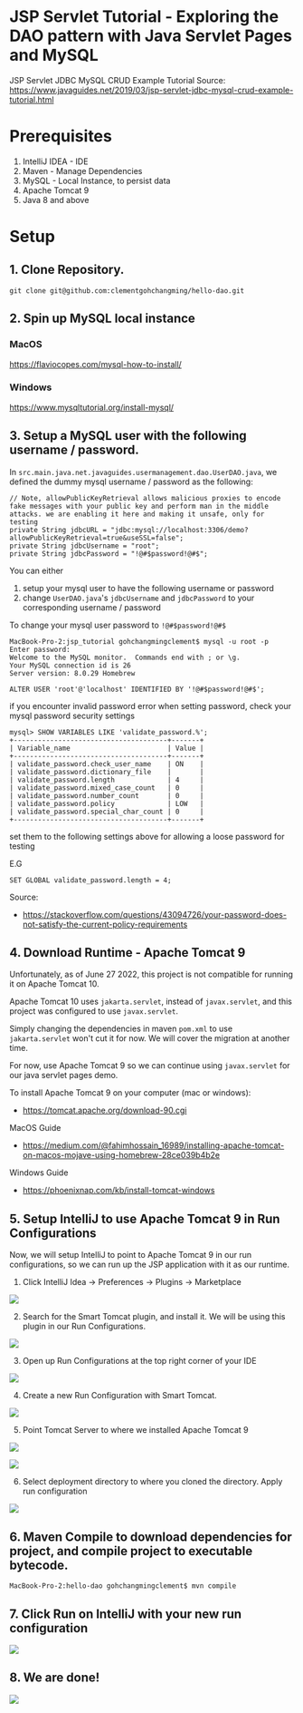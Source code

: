 # JSP Servlet Tutorial - Exploring the DAO pattern with Java Servlet Pages and MySQL

JSP Servlet JDBC MySQL CRUD Example Tutorial
Source: https://www.javaguides.net/2019/03/jsp-servlet-jdbc-mysql-crud-example-tutorial.html

# Prerequisites

1. IntelliJ IDEA - IDE
2. Maven - Manage Dependencies
3. MySQL - Local Instance, to persist data
4. Apache Tomcat 9
5. Java 8 and above

# Setup

## 1. Clone Repository.

```
git clone git@github.com:clementgohchangming/hello-dao.git
```

## 2. Spin up MySQL local instance

### MacOS

https://flaviocopes.com/mysql-how-to-install/

### Windows

https://www.mysqltutorial.org/install-mysql/

## 3. Setup a MySQL user with the following username / password.

In `src.main.java.net.javaguides.usermanagement.dao.UserDAO.java`, we defined the dummy mysql username / password as the following:

```
// Note, allowPublicKeyRetrieval allows malicious proxies to encode fake messages with your public key and perform man in the middle attacks. we are enabling it here and making it unsafe, only for testing
private String jdbcURL = "jdbc:mysql://localhost:3306/demo?allowPublicKeyRetrieval=true&useSSL=false";
private String jdbcUsername = "root";
private String jdbcPassword = "!@#$password!@#$";
```

You can either 

1. setup your mysql user to have the following username or password
2. change `UserDAO.java`'s `jdbcUsername` and `jdbcPassword` to your corresponding username / password

To change your mysql user password to `!@#$password!@#$`

```
MacBook-Pro-2:jsp_tutorial gohchangmingclement$ mysql -u root -p
Enter password: 
Welcome to the MySQL monitor.  Commands end with ; or \g.
Your MySQL connection id is 26
Server version: 8.0.29 Homebrew

ALTER USER 'root'@'localhost' IDENTIFIED BY '!@#$password!@#$';
```

if you encounter invalid password error when setting password, check your mysql password security settings

```
mysql> SHOW VARIABLES LIKE 'validate_password.%';
+--------------------------------------+-------+
| Variable_name                        | Value |
+--------------------------------------+-------+
| validate_password.check_user_name    | ON    |
| validate_password.dictionary_file    |       |
| validate_password.length             | 4     |
| validate_password.mixed_case_count   | 0     |
| validate_password.number_count       | 0     |
| validate_password.policy             | LOW   |
| validate_password.special_char_count | 0     |
+--------------------------------------+-------+
```

set them to the following settings above for allowing a loose password for testing 

E.G
```
SET GLOBAL validate_password.length = 4;
```

Source: 

- https://stackoverflow.com/questions/43094726/your-password-does-not-satisfy-the-current-policy-requirements

## 4. Download Runtime - Apache Tomcat 9

Unfortunately, as of June 27 2022, this project is not compatible for running it on Apache Tomcat 10.

Apache Tomcat 10 uses `jakarta.servlet`, instead of `javax.servlet`, and this project was configured to use `javax.servlet`.

Simply changing the dependencies in maven `pom.xml` to use `jakarta.servlet` won't cut it for now. We will cover the migration at another time.

For now, use Apache Tomcat 9 so we can continue using `javax.servlet` for our java servlet pages demo.

To install Apache Tomcat 9 on your computer (mac or windows):

- https://tomcat.apache.org/download-90.cgi

MacOS Guide

- https://medium.com/@fahimhossain_16989/installing-apache-tomcat-on-macos-mojave-using-homebrew-28ce039b4b2e

Windows Guide

- https://phoenixnap.com/kb/install-tomcat-windows

## 5. Setup IntelliJ to use Apache Tomcat 9 in Run Configurations

Now, we will setup IntelliJ to point to Apache Tomcat 9 in our run configurations, so we can run up the JSP application with it as our runtime.

1. Click IntelliJ Idea -> Preferences -> Plugins -> Marketplace 

![](guide/open_preferences.png)

2. Search for the Smart Tomcat plugin, and install it. We will be using this plugin in our Run Configurations.

![](guide/install_smart_tomcat.png)

3. Open up Run Configurations at the top right corner of your IDE

![](guide/edit_run_configurations.png)

4. Create a new Run Configuration with Smart Tomcat.

![](guide/add_new_tomcat_run_configuration.png)

5. Point Tomcat Server to where we installed Apache Tomcat 9

![](guide/point_server_to_apache_tomcat_9.png)

![](guide/point_server_to_where_we_download_apache_tomcat_9.png)

6. Select deployment directory to where you cloned the directory. Apply run configuration

![](guide/select_deployment_directory.png)

## 6. Maven Compile to download dependencies for project, and compile project to executable bytecode.

```
MacBook-Pro-2:hello-dao gohchangmingclement$ mvn compile
```

## 7. Click Run on IntelliJ with your new run configuration

![](guide/click_run.png)

## 8. We are done!

![](guide/final.png)

